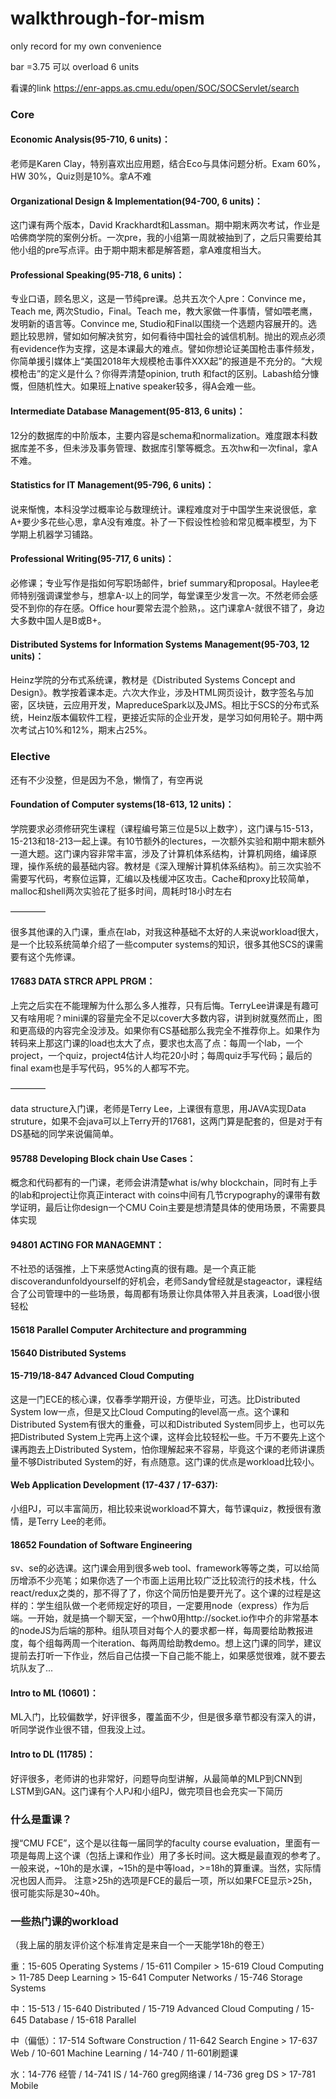 # walkthrough-for-mism

only record for  my own convenience



bar =3.75 可以 overload 6 units



看课的link https://enr-apps.as.cmu.edu/open/SOC/SOCServlet/search



### Core

#### Economic Analysis(95-710, 6 units)：

老师是Karen Clay，特别喜欢出应用题，结合Eco与具体问题分析。Exam 60%，HW 30%，Quiz则是10%。拿A不难



#### Organizational Design & Implementation(94-700, 6 units)：

这门课有两个版本，David Krackhardt和Lassman。期中期末两次考试，作业是哈佛商学院的案例分析。一次pre，我的小组第一周就被抽到了，之后只需要给其他小组的pre写点评。由于期中期末都是解答题，拿A难度相当大。



#### Professional Speaking(95-718, 6 units)：

专业口语，顾名思义，这是一节纯pre课。总共五次个人pre：Convince me，Teach me, 两次Studio，Final。Teach me，教大家做一件事情，譬如喂老鹰，发明新的语言等。Convince me, Studio和Final以围绕一个选题内容展开的。选题比较思辨，譬如如何解决贫穷，如何看待中国社会的诚信机制。抛出的观点必须有evidence作为支撑，这是本课最大的难点。譬如你想论证美国枪击事件频发，你简单援引媒体上“美国2018年大规模枪击事件XXX起”的报道是不充分的。“大规模枪击”的定义是什么？你得弄清楚opinion, truth 和fact的区别。Labash给分慷慨，但随机性大。如果班上native speaker较多，得A会难一些。 



#### Intermediate Database Management(95-813, 6 units)：

12分的数据库的中阶版本，主要内容是schema和normalization。难度跟本科数据库差不多，但未涉及事务管理、数据库引擎等概念。五次hw和一次final，拿A不难。



#### Statistics for IT Management(95-796, 6 units)：

说来惭愧，本科没学过概率论与数理统计。课程难度对于中国学生来说很低，拿A+要少多花些心思，拿A没有难度。补了一下假设性检验和常见概率模型，为下学期上机器学习铺路。



#### Professional Writing(95-717, 6 units)：

必修课；专业写作是指如何写职场邮件，brief summary和proposal。Haylee老师特别强调课堂参与，想拿A-以上的同学，每堂课至少发言一次。不然老师会感受不到你的存在感。Office hour要常去混个脸熟，。这门课拿A-就很不错了，身边大多数中国人是B或B+。



#### Distributed Systems for Information Systems Management(95-703, 12 units)：

Heinz学院的分布式系统课，教材是《Distributed Systems Concept and Design》。教学按着课本走。六次大作业，涉及HTML网页设计，数字签名与加密，区块链，云应用开发，MapreduceSpark以及JMS。相比于SCS的分布式系统，Heinz版本偏软件工程，更接近实际的企业开发，是学习如何用轮子。期中两次考试占10%和12%，期末占25%。







### Elective

还有不少没整，但是因为不急，懒惰了，有空再说

#### Foundation of Computer systems(18-613, 12 units)：

学院要求必须修研究生课程（课程编号第三位是5以上数字），这门课与15-513，15-213和18-213一起上课。有10节额外的lectures，一次额外实验和期中期末额外一道大题。这门课内容非常丰富，涉及了计算机体系结构，计算机网络，编译原理，操作系统的最基础内容。教材是《深入理解计算机体系结构》。前三次实验不需要写代码，考察位运算，汇编以及栈缓冲区攻击。Cache和proxy比较简单，malloc和shell两次实验花了挺多时间，周耗时18小时左右

————

很多其他课的入门课，重点在lab，对我这种基础不太好的人来说workload很大，是一个比较系统简单介绍了一些computer systems的知识，很多其他SCS的课需要有这个先修课。 



#### 17683 DATA STRCR APPL PRGM：

上完之后实在不能理解为什么那么多人推荐，只有后悔。TerryLee讲课是有趣可又有啥用呢？mini课的容量完全不足以cover大多数内容，讲到树就戛然而止，图和更高级的内容完全没涉及。如果你有CS基础那么我完全不推荐你上。如果作为转码来上那这门课的load也太大了点，要求也太高了点：每周一个lab，一个project，一个quiz，project4估计人均花20小时；每周quiz手写代码；最后的final exam也是手写代码，95%的人都写不完。

————

data structure入门课，老师是Terry Lee，上课很有意思，用JAVA实现Data struture，如果不会java可以上Terry开的17681，这两门算是配套的，但是对于有DS基础的同学来说偏简单。



#### 95788 Developing Block chain Use Cases：

概念和代码都有的一门课，老师会讲清楚what is/why blockchain，同时有上手的lab和project让你真正interact with coins中间有几节crypography的课带有数学证明，最后让你design一个CMU Coin主要是想清楚具体的使用场景，不需要具体实现



#### 94801 ACTING FOR MANAGEMNT：

不社恐的话强推，上下来感觉Acting真的很有趣。是一个真正能discoverandunfoldyourself的好机会，老师Sandy曾经就是stageactor，课程结合了公司管理中的一些场景，每周都有场景让你具体带入并且表演，Load很小很轻松



#### 15618 Parallel Computer Architecture and programming



#### 15640 Distributed Systems


#### 15-719/18-847 Advanced Cloud Computing
这是一门ECE的核心课，仅春季学期开设，方便毕业，可选。比Distributed System low一点，但是又比Cloud Computing的level高一点。这个课和Distributed System有很大的重叠，可以和Distributed System同步上，也可以先把Distributed System上完再上这个课，这样会比较轻松一些。千万不要先上这个课再跑去上Distributed System，怕你理解起来不容易，毕竟这个课的老师讲课质量不够Distributed System的好，有点随意。这门课的优点是workload比较小。



#### Web Application Development (17-437 / 17-637): 

小组PJ，可以丰富简历，相比较来说workload不算大，每节课quiz，教授很有激情，是Terry Lee的老师。



#### 18652 Foundation of Software Engineering
sv、se的必选课。这门课会用到很多web tool、framework等等之类，可以给简历增添不少亮笔；如果你选了一个市面上运用比较广泛比较流行的技术栈，什么react/redux之类的，那不得了了，你这个简历怕是要开光了。这个课的过程是这样的：学生组队做一个老师规定好的项目，一定要用node（express）作为后端。一开始，就是搞一个聊天室，一个hw0用http://socket.io作中介的非常基本的nodeJS为后端的那种。组队项目对每个人的要求都一样，每周要给助教报进度，每个组每两周一个iteration、每两周给助教demo。想上这门课的同学，建议提前去打听一下作业，然后自己估摸一下自己能不能上，如果感觉很难，就不要去坑队友了...




#### Intro to ML (10601)：

ML入门，比较偏数学，好评很多，覆盖面不少，但是很多章节都没有深入的讲，听同学说作业很不错，但我没上过。 



#### Intro to DL (11785)：

好评很多，老师讲的也非常好，问题导向型讲解，从最简单的MLP到CNN到LSTM到GAN。这门课有个人PJ和小组PJ，做完项目也会充实一下简历







### 什么是重课？

 搜“CMU FCE”，这个是以往每一届同学的faculty course evaluation，里面有一项是每周上这个课（包括上课和作业）用了多长时间。这大概是最直观的参考了。 一般来说，~10h的是水课，~15h的是中等load，>=18h的算重课。当然，实际情况也因人而异。 注意>25h的选项是FCE的最后一项，所以如果FCE显示>25h，很可能实际是30~40h。



### 一些热门课的workload

（我上届的朋友评价这个标准肯定是来自一个一天能学18h的卷王）

重：15-605 Operating Systems / 15-611 Compiler > 15-619 Cloud Computing > 11-785 Deep Learning > 15-641 Computer Networks / 15-746 Storage Systems 

中：15-513 / 15-640 Distributed / 15-719 Advanced Cloud Computing / 15-645 Database / 15-618 Parallel 

中（偏低）：17-514 Software Construction / 11-642 Search Engine > 17-637 Web / 10-601 Machine Learning / 14-740 / 11-601刷题课 

水：14-776 经管 / 14-741 IS / 14-760 greg网络课 / 14-736 greg DS > 17-781 Mobile

